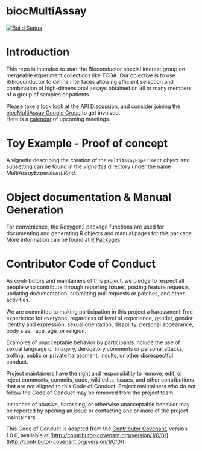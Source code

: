 biocMultiAssay
==============

[![Build Status](https://api.travis-ci.org/LiNk-NY/biocMultiAssay.png?branch=master)](https://travis-ci.org/LiNk-NY/biocMultiAssay)

# Introduction

This repo is intended to start the Bioconductor special interest group
on mergeable experiment collections like TCGA.  Our objective is to use R/Bioconductor
to define interfaces allowing efficient selection and combination of 
high-dimensional assays obtained on all or many members of a group of
samples or patients.

Please take a look look at the [API
Discussion](https://github.com/vjcitn/biocMultiAssay/issues/7), and
consider joining the [biocMultiAssay Google
Group](https://groups.google.com/forum/#!forum/biocmultiassay) to get
involved.  
Here is a [calendar](https://www.google.com/calendar/embed?src=9ar0qc8mpkv6b9intgmdcdf0ss%40group.calendar.google.com&ctz=America/New_York) of upcoming meetings.

# Toy Example - Proof of concept

A vignette describing the creation of the `MultiAssayExperiment` object
and subsetting can be found in the *vignettes* directory under the name
*MultiAssayExperiment.Rmd*. 

# Object documentation & Manual Generation

For convenience, the Roxygen2 package functions are used for documenting
and generating R objects and manual pages for this package. More information
can be found at [R Packages](http://r-pkgs.had.co.nz/man.html)

# Contributor Code of Conduct

As contributors and maintainers of this project, we pledge to respect
all people who contribute through reporting issues, posting feature
requests, updating documentation, submitting pull requests or patches,
and other activities.

We are committed to making participation in this project a
harassment-free experience for everyone, regardless of level of
experience, gender, gender identity and expression, sexual
orientation, disability, personal appearance, body size, race, age, or
religion.

Examples of unacceptable behavior by participants include the use of
sexual language or imagery, derogatory comments or personal attacks,
trolling, public or private harassment, insults, or other
disrespectful conduct.

Project maintainers have the right and responsibility to remove, edit,
or reject comments, commits, code, wiki edits, issues, and other
contributions that are not aligned to this Code of Conduct. Project
maintainers who do not follow the Code of Conduct may be removed from
the project team.

Instances of abusive, harassing, or otherwise unacceptable behavior
may be reported by opening an issue or contacting one or more of the
project maintainers.

This Code of Conduct is adapted from the [Contributor
Covenant](http://contributor-covenant.org), version 1.0.0, available
at
[http://contributor-covenant.org/version/1/0/0/](http://contributor-covenant.org/version/1/0/0/)
